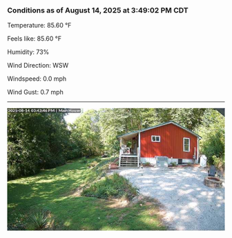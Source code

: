 ### Conditions as of August 14, 2025 at 3:49:02 PM CDT 

Temperature: 85.60 &deg;F

Feels like: 85.60 &deg;F

Humidity: 73%

Wind Direction: WSW

Windspeed: 0.0 mph

Wind Gust: 0.7 mph

---

<img src="./images/latest.jpeg"/>

